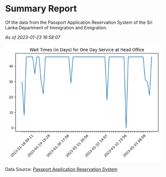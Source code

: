 # Summary Report

Of the data from the Passport Application Reservation System of the Sri Lanka Department of Immigration and Emigration.

*As of 2023-01-23 16:58:07*

![Wait Time Chart](summary.wait_time_chart.png)

Data Source: [Passport Application Reservation System](https://eservices.immigration.gov.lk:8443/appointment/pages/reservationApplication.xhtml)